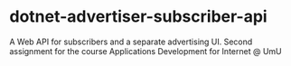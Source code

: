 # dotnet-advertiser-subscriber-api
A Web API for subscribers and a separate advertising UI. Second assignment for the course Applications Development for Internet @ UmU 
